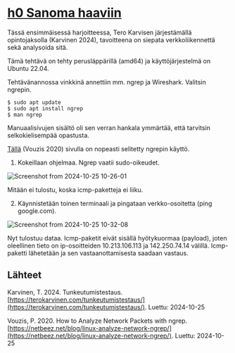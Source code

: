 # [h0 Sanoma haaviin](https://terokarvinen.com/tunkeutumistestaus/#h0-sanoma-haaviin)
Tässä ensimmäisessä harjoitteessa, Tero Karvisen järjestämällä opintojaksolla (Karvinen 2024), tavoitteena on siepata verkkoliikennettä sekä analysoida sitä.

Tämä tehtävä on tehty perusläppärillä (amd64) ja käyttöjärjestelmä on Ubuntu 22.04.

Tehtävänannossa vinkkinä annettiin mm. ngrep ja Wireshark. Valitsin ngrepin.

	$ sudo apt update
	$ sudo apt install ngrep
 	$ man ngrep

Manuaalisivujen sisältö oli sen verran hankala ymmärtää, että tarvitsin selkokielisempää opastusta.

[Tällä](https://netbeez.net/blog/linux-analyze-network-ngrep/) (Vouzis 2020) sivulla on nopeasti selitetty ngrepin käyttö.

1. Kokeillaan ohjelmaa. Ngrep vaatii sudo-oikeudet.

![Screenshot from 2024-10-25 10-26-01](https://github.com/user-attachments/assets/b7029107-bb6b-473d-8377-dd8d00814eef)

Mitään ei tulostu, koska icmp-paketteja ei liiku.

2. Käynnistetään toinen terminaali ja pingataan verkko-osoitetta (ping google.com).

![Screenshot from 2024-10-25 10-32-08](https://github.com/user-attachments/assets/0b757118-88ff-4c62-bd93-57a63d23f0c8)

Nyt tulostuu dataa. Icmp-paketit eivät sisällä hyötykuormaa (payload), joten oleellinen tieto on ip-osoitteiden 10.213.106.113 ja 142.250.74.14 välillä. Icmp-paketti lähetetään ja sen vastaanottamisesta saadaan vastaus.

## Lähteet
Karvinen, T. 2024. Tunkeutumistestaus. [https://terokarvinen.com/tunkeutumistestaus/](https://terokarvinen.com/tunkeutumistestaus/). Luettu: 2024-10-25

Vouzis, P. 2020. How to Analyze Network Packets with ngrep. [https://netbeez.net/blog/linux-analyze-network-ngrep/](https://netbeez.net/blog/linux-analyze-network-ngrep/). Luettu: 2024-10-25

